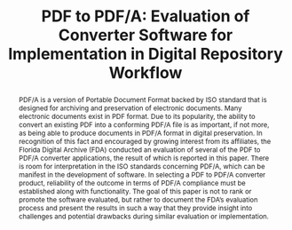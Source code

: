 ---
abstract: PDF/A is a version of Portable Document Format backed by ISO standard that
  is designed for archiving and preservation of electronic documents. Many electronic
  documents exist in PDF format. Due to its popularity, the ability to convert an
  existing PDF into a conforming PDF/A file is as important, if not more, as being
  able to produce documents in PDF/A format in digital preservation. In recognition
  of this fact and encouraged by growing interest from its affiliates, the Florida
  Digital Archive (FDA) conducted an evaluation of several of the PDF to PDF/A converter
  applications, the result of which is reported in this paper. There is room for interpretation
  in the ISO standards concerning PDF/A, which can be manifest in the development
  of software. In selecting a PDF to PDF/A converter product, reliability of the outcome
  in terms of PDF/A compliance must be established along with functionality. The goal
  of this paper is not to rank or promote the software evaluated, but rather to document
  the FDA’s evaluation process and present the results in such a way that they provide
  insight into challenges and potential drawbacks during similar evaluation or implementation.
creators:
- Koo, Jamin
- Chou, Carol C.H.
date: null
document_url: https://services.phaidra.univie.ac.at/api/object/o:293871/download
grand_parent: iPRES
institutions: []
keywords:
- ischool
- toronto
- canada
- portable document format
- digital documents
- digital preservation
- converters
landing_page_url: https://phaidra.univie.ac.at/o:293871
language: eng
layout: publication
license: CC BY-NC-SA 3.0 AT
notes_url: null
parent: iPRES 2012
presentation_url: null
publication_type: poster
size: 595742
source_name: iPRES
title: 'PDF to PDF/A: Evaluation of Converter Software for Implementation in Digital
  Repository Workflow'
year: 2012
---